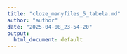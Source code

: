 ```yaml
---
title: "cloze_manyfiles_5_tabela.md"
author: "author"
date: "2025-04-08_23-54-20"
output:
  html_document: default
---
```

